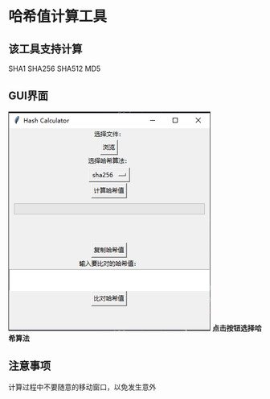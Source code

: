 # 哈希值计算工具

## 该工具支持计算  

SHA1 SHA256 SHA512 MD5

## GUI界面  

![Alt text](image.png)
**点击按钮选择哈希算法**

## 注意事项  

计算过程中不要随意的移动窗口，以免发生意外
